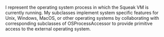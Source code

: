 I represent the operating system process in which the Squeak VM is currently running. My subclasses implement system specific features for Unix, Windows, MacOS, or other operating systems by collaborating with corresponding subclasses of OSProcessAccessor to provide primitive access to the external operating system.
